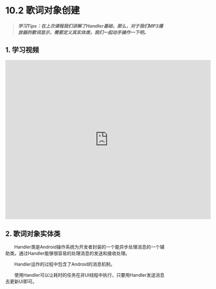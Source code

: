 # 10.2 歌词对象创建

>##### 学习Tips：在上次课程我们讲解了Handler基础，那么，对于我们MP3播放器的歌词显示，需要定义其实体类，我们一起动手操作一下吧。

## 1. 学习视频

<iframe frameborder="0" width="640" height="498" src="https://v.qq.com/iframe/player.html?vid=z0180bhmznp&tiny=0&auto=0" allowfullscreen></iframe>

## 2. 歌词对象实体类

　　Handler类是Android操作系统为开发者封装的一个能异步处理消息的一个辅助类。通过Handler能够很容易的处理消息的发送和接收处理。

　　Handler运作的过程中包含了Android的消息机制。

　　使用Handler可以让耗时的任务在非UI线程中执行，只要用Handler发送消息去更新UI即可。